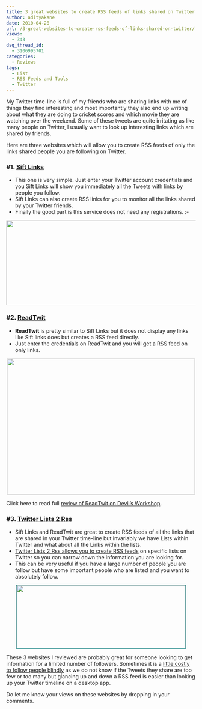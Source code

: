 ```yaml
---
title: 3 great websites to create RSS feeds of links shared on Twitter
author: adityakane
date: 2010-04-28
url: /3-great-websites-to-create-rss-feeds-of-links-shared-on-twitter/
views:
  - 343
dsq_thread_id:
  - 3106995701
categories:
  - Reviews
tags:
  - List
  - RSS Feeds and Tools
  - Twitter
---
```

My Twitter time-line is full of my friends who are sharing links with me of things they find interesting and most importantly they also end up writing about what they are doing to cricket scores and which movie they are watching over the weekend. Some of these tweets are quite irritating as like many people on Twitter, I usually want to look up interesting links which are shared by friends.

Here are three websites which will allow you to create RSS feeds of only the links shared people you are following on Twitter.

### **#1. <a href="http://www.siftlinks.com" onclick="_gaq.push(['_trackEvent', 'outbound-article', 'http://www.siftlinks.com', 'Sift Links']);" >Sift Links</a>**

  * This one is very simple. Just enter your Twitter account credentials and you Sift Links will show you immediately all the Tweets with links by people you follow.
  * Sift Links can also create RSS links for you to monitor all the links shared by your Twitter friends.
  * Finally the good part is this service does not need any registrations. <img src="http://devilsworkshop.org/wp-includes/images/smilies/simple-smile.png" alt=":-)" class="wp-smiley" style="height: 1em; max-height: 1em;" />

<p style="text-align: center;">
  <a rel="attachment wp-att-24216" href="http://devilsworkshop.org/3-great-websites-to-create-rss-feeds-of-links-shared-on-twitter/sift_links/"><img class="size-full wp-image-24216 aligncenter" title="Sift_links" src="http://cdn.devilsworkshop.org/files/2010/04/Sift_links.png" alt="" width="550" height="226" /></a>
</p>

### **#2. <a href="http://www.readtwit.com" onclick="_gaq.push(['_trackEvent', 'outbound-article', 'http://www.readtwit.com', 'ReadTwit']);" >ReadTwit</a>**

  * **ReadTwit** is pretty similar to Sift Links but it does not display any links like Sift links does but creates a RSS feed directly.
  * Just enter the credentials on ReadTwit and you will get a RSS feed on only links.

<p style="text-align: center;">
  <a rel="attachment wp-att-14594" href="http://devilsworkshop.org/readtwit-looking-up-links-on-twitter-with-rss/readtwit_ss1/"><img class="size-full wp-image-14594 aligncenter" title="readtwit_ss1" src="http://cdn.devilsworkshop.org/files/2009/09/readtwit_ss1.PNG" alt="" width="500" height="363" /></a>
</p>

Click here to read full [review of ReadTwit on Devil&#8217;s Workshop][1].

### **#3. <a href="http://twiterlist2rss.appspot.com/" onclick="_gaq.push(['_trackEvent', 'outbound-article', 'http://twiterlist2rss.appspot.com/', 'Twitter Lists 2 Rss']);" >Twitter Lists 2 Rss</a>**

  * Sift Links and ReadTwit are great to create RSS feeds of all the links that are shared in your Twitter time-line but invariably we have Lists within Twitter and what about all the Links within the lists.
  * [Twitter Lists 2 Rss allows you to create RSS feeds][2] on specific lists on Twitter so you can narrow down the information you are looking for.
  * This can be very useful if you have a large number of people you are follow but have some important people who are listed and you want to absolutely follow.

<p style="text-align: center;">
  <a rel="attachment wp-att-16549" href="http://devilsworkshop.org/convert-twitter-lists-into-rss-feeds/twitter2rss1/"><img class="aligncenter size-full wp-image-16549" style="border: 1px solid teal;" title="twitter2rss1" src="http://cdn.devilsworkshop.org/files/2009/11/twitter2rss1.png" alt="" width="450" height="168" /></a>
</p>

These 3 websites I reviewed are probably great for someone looking to get information for a limited number of followers. Sometimes it is a [little costly to follow people blindly][3] as we do not know if the Tweets they share are too few or too many but glancing up and down a RSS feed is easier than looking up your Twitter timeline on a desktop app.

Do let me know your views on these websites by dropping in your comments.

 [1]: http://devilsworkshop.org/readtwit-looking-up-links-on-twitter-with-rss/ "review of ReadTwit on Devil's Workshop"
 [2]: http://devilsworkshop.org/convert-twitter-lists-into-rss-feeds/ "Twitter Lists 2 Rss allows you to create RSS feeds"
 [3]: http://devilsworkshop.org/follow-cost-find-out-the-cost-of-following-someone-on-twitter/ "little costly to follow people blindly"
